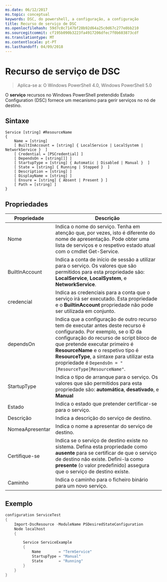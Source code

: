 ```yaml
---
ms.date: 06/12/2017
ms.topic: conceptual
keywords: DSC, do powershell, a configuração, a configuração
title: Recurso de serviço de DSC
ms.openlocfilehash: 59d7c0c7147bf28b92d64a25c0d67c277e0bb210
ms.sourcegitcommit: cf195b090b3223fa4917206dfec7f0b603873cdf
ms.translationtype: MT
ms.contentlocale: pt-PT
ms.lasthandoff: 04/09/2018
---
```

# <a name="dsc-service-resource"></a>Recurso de serviço de DSC

> Aplica-se a: O Windows PowerShell 4.0, Windows PowerShell 5.0


O **serviço** recursos no Windows PowerShell pretendido Estado Configuration (DSC) fornece um mecanismo para gerir serviços no nó de destino.

## <a name="syntax"></a>Sintaxe

```
Service [string] #ResourceName
{
    Name = [string]
    [ BuiltInAccount = [string] { LocalService | LocalSystem | NetworkService }  ]
    [ Credential = [PSCredential] ]
    [ DependsOn = [string[]] ]
    [ StartupType = [string] { Automatic | Disabled | Manual }  ]
    [ State = [string] { Running | Stopped }  ]
    [ Description = [string] ]
    [ DisplayName = [string] ]
    [ Ensure = [string] { Absent | Present } ]
    [ Path = [string] ]
}
```

## <a name="properties"></a>Propriedades

|  Propriedade  |  Descrição   |
|---|---|
| Nome| Indica o nome do serviço. Tenha em atenção que, por vezes, isto é diferente do nome de apresentação. Pode obter uma lista de serviços e o respetivo estado atual com o cmdlet Get-Service.|
| BuiltInAccount| Indica a conta de início de sessão a utilizar para o serviço. Os valores que são permitidos para esta propriedade são: **LocalService**, **LocalSystem**, e **NetworkService**.|
| credencial| Indica as credenciais para a conta que o serviço irá ser executado. Esta propriedade e o __BuiltinAccount__ propriedade não pode ser utilizada em conjunto.|
| dependsOn| Indica que a configuração de outro recurso tem de executar antes deste recurso é configurado. Por exemplo, se o ID da configuração do recurso de script bloco de que pretende executar primeiro é __ResourceName__ e o respetivo tipo é __ResourceType__, a sintaxe para utilizar esta propriedade é `DependsOn = "[ResourceType]ResourceName"`.|
| StartupType| Indica o tipo de arranque para o serviço. Os valores que são permitidos para esta propriedade são: **automática**, **desativado**, e **Manual**|
| Estado| Indica o estado que pretender certificar-se para o serviço.|
| Descrição | Indica a descrição do serviço de destino.|
| NomeaApresentar | Indica o nome a apresentar do serviço de destino.|
| Certifique-se | Indica se o serviço de destino existe no sistema. Defina esta propriedade como **ausente** para se certificar de que o serviço de destino não existe. Defini-la como **presente** (o valor predefinido) assegura que o serviço de destino existe.|
| Caminho | Indica o caminho para o ficheiro binário para um novo serviço.|

## <a name="example"></a>Exemplo

```powershell
configuration ServiceTest
{
    Import-DscResource -ModuleName PSDesiredStateConfiguration
    Node localhost
    {

        Service ServiceExample
        {
            Name        = "TermService"
            StartupType = "Manual"
            State       = "Running"
        }
    }
}
```